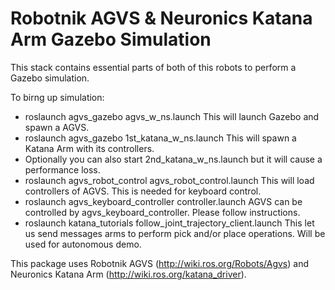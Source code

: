 Robotnik AGVS & Neuronics Katana Arm Gazebo Simulation
===========================

This stack contains essential parts of both of this robots to perform a Gazebo simulation.

To birng up simulation:
* roslaunch agvs_gazebo agvs_w_ns.launch  This will launch Gazebo and spawn a AGVS.
* roslaunch agvs_gazebo 1st_katana_w_ns.launch  This will spawn a Katana Arm with its controllers.
* Optionally you can also start 2nd_katana_w_ns.launch but it will cause a performance loss.
* roslaunch agvs_robot_control agvs_robot_control.launch  This will load controllers of AGVS. This is needed for keyboard control.
* roslaunch agvs_keyboard_controller controller.launch  AGVS can be controlled by agvs_keyboard_controller. Please follow instructions.
* roslaunch katana_tutorials follow_joint_trajectory_client.launch  This let us send messages arms to perform pick and/or place operations. Will be used for autonomous demo.

This package uses Robotnik AGVS (http://wiki.ros.org/Robots/Agvs) and Neuronics Katana Arm (http://wiki.ros.org/katana_driver). 
